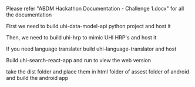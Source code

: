 Please refer "ABDM Hackathon Documentation - Challenge 1.docx" for all the documentation

First we need to build uhi-data-model-api python project and host it

Then, we need to build uhi-hrp to mimic UHI HRP's and host it

If you need language translater build uhi-language-translator and host

Build uhi-search-react-app and run to view the web version

take the dist folder and place them in html folder of assest folder of android and build the android app

